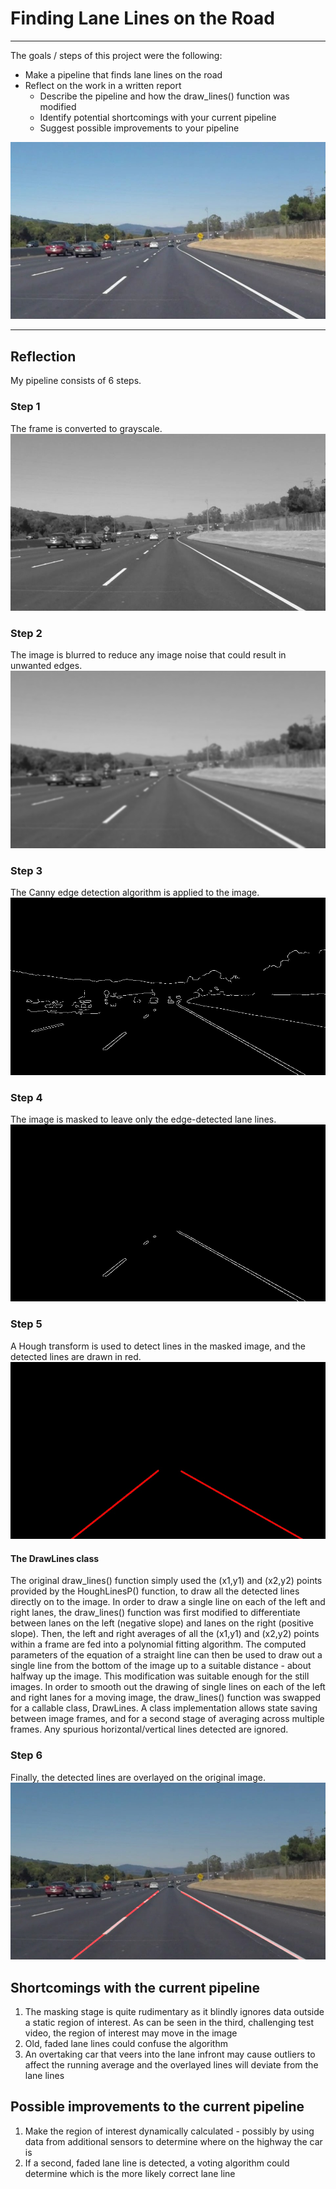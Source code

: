 # **Finding Lane Lines on the Road** 

---

The goals / steps of this project were the following:
* Make a pipeline that finds lane lines on the road
* Reflect on the work in a written report
  * Describe the pipeline and how the draw_lines() function was modified
  * Identify potential shortcomings with your current pipeline
  * Suggest possible improvements to your pipeline

[//]: # (Image References)

[image0]: ./test_images_output/0_original.jpg "Original"
[image1]: ./test_images_output/0_grayscale.jpg "Grayscale"
[image2]: ./test_images_output/0_gaussian.jpg "Gaussian"
[image3]: ./test_images_output/0_cannyedge.jpg "CannyEdge"
[image4]: ./test_images_output/0_masked.jpg "Masked"
[image5]: ./test_images_output/0_houghlines.jpg "Hough"
[image6]: ./test_images_output/0_overlayed.jpg "Overlayed"

![alt text][image0]

---

## Reflection

My pipeline consists of 6 steps.

### Step 1
The frame is converted to grayscale.
![alt text][image1]

### Step 2
The image is blurred to reduce any image noise that could result in unwanted edges.
![alt text][image2]

### Step 3
The Canny edge detection algorithm is applied to the image.
![alt text][image3]

### Step 4
The image is masked to leave only the edge-detected lane lines.
![alt text][image4]

### Step 5
A Hough transform is used to detect lines in the masked image, and the detected lines are drawn in red.
![alt text][image5]

#### The DrawLines class
The original draw_lines() function simply used the (x1,y1) and (x2,y2) points provided by the HoughLinesP() function, to draw all the detected lines directly on to the image. In order to draw a single line on each of the left and right lanes, the draw_lines() function was first modified to differentiate between lanes on the left (negative slope) and lanes on the right (positive slope). Then, the left and right averages of all the (x1,y1) and (x2,y2) points within a frame are fed into a polynomial fitting algorithm. The computed parameters of the equation of a straight line can then be used to draw out a single line from the bottom of the image up to a suitable distance - about halfway up the image. This modification was suitable enough for the still images. In order to smooth out the drawing of single lines on each of the left and right lanes for a moving image, the draw_lines() function was swapped for a callable class, DrawLines. A class implementation allows state saving between image frames, and for a second stage of averaging across multiple frames. Any spurious horizontal/vertical lines detected are ignored.

### Step 6
Finally, the detected lines are overlayed on the original image.
![alt text][image6]

## Shortcomings with the current pipeline

1. The masking stage is quite rudimentary as it blindly ignores data outside a static region of interest. As can be seen in the third, challenging test video, the region of interest may move in the image
2. Old, faded lane lines could confuse the algorithm
3. An overtaking car that veers into the lane infront may cause outliers to affect the running average and the overlayed lines will deviate from the lane lines

## Possible improvements to the current pipeline

1. Make the region of interest dynamically calculated - possibly by using data from additional sensors to determine where on the highway the car is
2. If a second, faded lane line is detected, a voting algorithm could determine which is the more likely correct lane line

